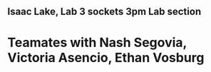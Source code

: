 ## Isaac Lake, Lab 3 sockets 3pm Lab section
# Teamates with Nash Segovia, Victoria Asencio, Ethan Vosburg